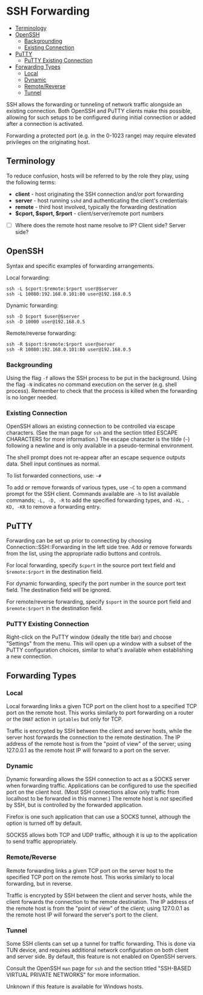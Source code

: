 # SSH Forwarding #
* [Terminology](#terminology)
* [OpenSSH](#openssh)
  * [Backgrounding](#backgrounding)
  * [Existing Connection](#existing-connection)
* [PuTTY](#putty)
  * [PuTTY Existing Connection](#putty-existing-connection)
* [Forwarding Types](#forwarding-types)
  * [Local](#local)
  * [Dynamic](#dynamic)
  * [Remote/Reverse](#remote-reverse)
  * [Tunnel](#tunnel)

SSH allows the forwarding or tunneling of network traffic alongside an existing
connection.  Both OpenSSH and PuTTY clients make this possible, allowing for
such setups to be configured during initial connection or added after a
connection is activated.

Forwarding a protected port (e.g. in the 0-1023 range) may require elevated
privileges on the originating host.

## Terminology ##
To reduce confusion, hosts will be referred to by the role they play, using the
following terms:

* **client** - host originating the SSH connection and/or port forwarding
* **server** - host running `sshd` and authenticating the client's credentials
* **remote** - third host involved, typically the forwarding destination
* **$cport, $sport, $rport** - client/server/remote port numbers

* [ ] Where does the remote host name resolve to IP?  Client side?  Server side?

## OpenSSH ##
Syntax and specific examples of forwarding arrangements.

Local forwarding:
```
ssh -L $cport:$remote:$rport user@$server
ssh -L 10080:192.168.0.101:80 user@192.168.0.5
```

Dynamic forwarding:
```
ssh -D $cport $user@$server
ssh -D 10000 user@192.168.0.5
```

Remote/reverse forwarding:
```
ssh -R $sport:$remote:$rport user@server
ssh -R 10080:192.168.0.101:80 user@192.168.0.5
```

### Backgrounding ###
Using the flag `-f` allows the SSH process to be put in the background.  Using
the flag `-N` indicates no command execution on the server (e.g. shell process).
Remember to check that the process is killed when the forwarding is no longer
needed.

### Existing Connection ###
OpenSSH allows an existing connection to be controlled via escape characters.
(See the man page for `ssh` and the section titled ESCAPE CHARACTERS for more
information.)  The escape character is the tilde (`~`) following a newline and
is only available in a pseudo-terminal environment.

The shell prompt does not re-appear after an escape sequence outputs data.
Shell input continues as normal.

To list forwarded connections, use:  `~#`

To add or remove forwards of various types, use `~C` to open a command prompt
for the SSH client.  Commands available are `-h` to list available commands;
`-L, -D, -R` to add the specified forwarding types, and `-KL, -KD, -KR` to
remove a forwarding entry.

## PuTTY ##
Forwarding can be set up prior to connecting by choosing
Connection::SSH::Forwarding in the left side tree.  Add or remove forwards from
the list, using the appropriate radio buttons and controls.

For local forwarding, specify `$cport` in the source port text field and
`$remote:$rport` in the destination field.

For dynamic forwarding, specify the port number in the source port text field.
The destination field will be ignored.

For remote/reverse forwarding, specify `$sport` in the source port field and
`$remote:$rport` in the destination field.

### PuTTY Existing Connection ###
Right-click on the PuTTY window (ideally the title bar) and choose "Settings"
from the menu.  This will open up a window with a subset of the PuTTY
configuration choices, similar to what's available when establishing a new
connection.

## Forwarding Types ##

### Local ###
Local forwarding links a given TCP port on the client host to a specified TCP
port on the remote host.  This works similarly to port forwarding on a router
or the `DNAT` action in `iptables` but only for TCP.

Traffic is encrypted by SSH between the client and server hosts, while the
server host forwards the connection to the remote destination.  The IP address
of the remote host is from the "point of view" of the server; using 127.0.0.1 as
the remote host IP will forward to a port on the server.

### Dynamic ###
Dynamic forwarding allows the SSH connection to act as a SOCKS server when
forwarding traffic.  Applications can be configured to use the specified port on
the client host.  (Most SSH connections allow only traffic from localhost to be
forwarded in this manner.)  The remote host is _not_ specified by SSH, but is
controlled by the forwarded application.

Firefox is one such application that can use a SOCKS tunnel, although the option
is turned off by default.

SOCKS5 allows both TCP and UDP traffic, although it is up to the application to
send traffic appropriately.

### Remote/Reverse ###
Remote forwarding links a given TCP port on the server host to the specified TCP
port on the remote host.  This works similarly to local forwarding, but in
reverse.

Traffic is encrypted by SSH between the client and server hosts, while the
client forwards the connection to the remote destination.  The IP address of the
remote host is from the "point of view" of the client; using 127.0.0.1 as the
remote host IP will forward the server's port to the client.

### Tunnel ###
Some SSH clients can set up a tunnel for traffic forwarding.  This is done via
TUN device, and requires additional network configuration on both client and
server side.  By default, this feature is not enabled on OpenSSH servers.

Consult the OpenSSH `man` page for `ssh` and the section titled "SSH-BASED
VIRTUAL PRIVATE NETWORKS" for more information.

Unknown if this feature is available for Windows hosts.
